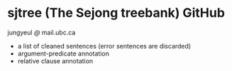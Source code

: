 # sjtree (The Sejong treebank) GitHub 

jungyeul _@_ mail.ubc.ca 

- a list of cleaned sentences (error sentences are discarded)
- argument-predicate annotation 
- relative clause annotation 


